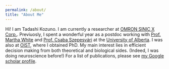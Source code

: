 ```yaml
---
permalink: /about/
title: "About Me"
---
```


Hi! I am Tadashi Kozuno. I am currently a researcher at [OMRON SINIC X Corp.](https://www.omron.com/sinicx/). Previuosly, I spent a wonderful year as a postdoc working with [Prof. Martha White](http://webdocs.cs.ualberta.ca/~whitem/) and [Prof. Csaba Szepesvári](https://sites.ualberta.ca/~szepesva/) at the [University of Alberta](https://www.ualberta.ca/en/index.html). I was also at [OIST](https://www.oist.jp/), where I obtained PhD. My main interest lies in efficient decision making from both theoretical and biological sides. (Indeed, I was doing neuroscience before!) For a list of publications, please see [my Google scholar profile](https://scholar.google.com/citations?user=4VJmx8QAAAAJ).
